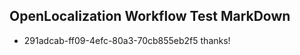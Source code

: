 ## OpenLocalization Workflow Test MarkDown
* 291adcab-ff09-4efc-80a3-70cb855eb2f5 thanks!

<!--HONumber=Oct16_HO3-->


